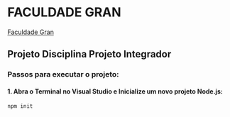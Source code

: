 # FACULDADE GRAN
[Faculdade Gran](https://faculdade.grancursosonline.com.br/)

## Projeto Disciplina Projeto Integrador

### Passos para executar o projeto:

#### 1. Abra o Terminal no Visual Studio e Inicialize um novo projeto Node.js:

```bash
npm init
